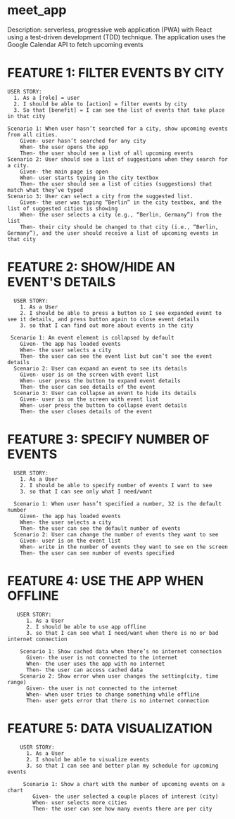 # meet_app

Description: serverless, progressive web application (PWA) with React using a test-driven development (TDD) technique. The application uses the Google Calendar API to
fetch upcoming events

# FEATURE 1: FILTER EVENTS BY CITY
    USER STORY:
      1. As a [role] = user
      2. I should be able to [action] = filter events by city
      3. So that [benefit] = I can see the list of events that take place in that city

    Scenario 1: When user hasn’t searched for a city, show upcoming events from all cities.
        Given- user hasn’t searched for any city
        When- the user opens the app
        Then- the user should see a list of all upcoming events
    Scenario 2: User should see a list of suggestions when they search for a city.
        Given- the main page is open
        When- user starts typing in the city textbox
        Then- the user should see a list of cities (suggestions) that match what they’ve typed
    Scenario 3: User can select a city from the suggested list.
        Given- the user was typing “Berlin” in the city textbox, and the list of suggested cities is showing
        When- the user selects a city (e.g., “Berlin, Germany”) from the list
        Then- their city should be changed to that city (i.e., “Berlin, Germany”), and the user should receive a list of upcoming events in that city

  # FEATURE 2: SHOW/HIDE AN EVENT'S DETAILS
      USER STORY:
        1. As a User 
        2. I should be able to press a button so I see expanded event to see it details, and press button again to close event details
        3. so that I can find out more about events in the city

     Scenario 1: An event element is collapsed by default
        Given- the app has loaded events
        When- the user selects a city
        Then- the user can see the event list but can’t see the event details
      Scenario 2: User can expand an event to see its details
        Given- user is on the screen with event list
        When- user press the button to expand event details
        Then- the user can see details of the event
      Scenario 3: User can collapse an event to hide its details
        Given- user is on the screen with event list
        When- user press the button to collapse event details
        Then- the user closes details of the event


   # FEATURE 3: SPECIFY NUMBER OF EVENTS
      USER STORY:
        1. As a User 
        2. I should be able to specify number of events I want to see
        3. so that I can see only what I need/want

      Scenario 1: When user hasn’t specified a number, 32 is the default number
        Given- the app has loaded events
        When- the user selects a city
        Then- the user can see the default number of events
      Scenario 2: User can change the number of events they want to see
        Given- user is on the event list 
        When- write in the number of events they want to see on the screen
        Then- the user can see number of events specified

   # FEATURE 4: USE THE APP WHEN OFFLINE
       USER STORY:
          1. As a User 
          2. I should be able to use app offline
          3. so that I can see what I need/want when there is no or bad internet connection

        Scenario 1: Show cached data when there’s no internet connection
          Given- the user is not connected to the internet
          When- the user uses the app with no internet
          Then- the user can access cached data 
        Scenario 2: Show error when user changes the setting(city, time range) 
          Given- the user is not connected to the internet 
          When- when user tries to change something while offline
          Then- user gets error that there is no internet connection

   # FEATURE 5: DATA VISUALIZATION
        USER STORY:
          1. As a User 
          2. I should be able to visualize events
          3. so that I can see and better plan my schedule for upcoming events

         Scenario 1: Show a chart with the number of upcoming events on a chart 
            Given- the user selected a couple places of interest (city)
            When- user selects more cities
            Then- the user can see how many events there are per city 
